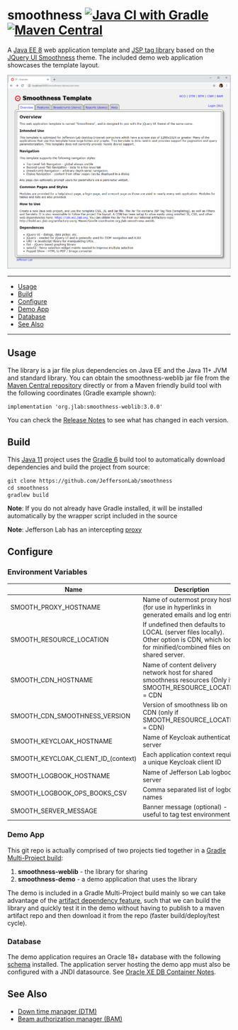 # smoothness [![Java CI with Gradle](https://github.com/JeffersonLab/smoothness/workflows/Java%20CI%20with%20Gradle/badge.svg)](https://github.com/JeffersonLab/smoothness/actions?query=workflow%3A%22Java+CI+with+Gradle%22) [![Maven Central](https://badgen.net/maven/v/maven-central/org.jlab/smoothness-weblib)](https://repo1.maven.org/maven2/org/jlab/smoothness-weblib/)
A [Java EE 8](https://en.wikipedia.org/wiki/Jakarta_EE) web application template and [JSP tag library](https://docs.oracle.com/javaee/5/tutorial/doc/bnama.html) based on the [JQuery UI Smoothness](https://jqueryui.com/themeroller/) theme.  The included demo web application showcases the template layout.

![Screenshot](https://github.com/JeffersonLab/smoothness/raw/main/smoothness-demo/Screenshot.png?raw=true "Screenshot")

---
 - [Usage](https://github.com/JeffersonLab/smoothness#usage)
 - [Build](https://github.com/JeffersonLab/smoothness#build)
 - [Configure](https://github.com/JeffersonLab/smoothness#configure)
 - [Demo App](https://github.com/JeffersonLab/smoothness#demo-app)
 - [Database](https://github.com/JeffersonLab/smoothness#database)
 - [See Also](https://github.com/JeffersonLab/smoothness#see-also)
---

## Usage
The library is a jar file plus dependencies on Java EE and the Java 11+ JVM and standard library.  You can obtain the smoothness-weblib jar file from the [Maven Central repository](https://repo1.maven.org/maven2/org/jlab/) directly or from a Maven friendly build tool with the following coordinates (Gradle example shown):
```
implementation 'org.jlab:smoothness-weblib:3.0.0'
```
You can check the [Release Notes](https://github.com/JeffersonLab/smoothness/releases) to see what has changed in each version. 

## Build
This [Java 11](https://adoptopenjdk.net/) project uses the [Gradle 6](https://gradle.org/) build tool to automatically download dependencies and build the project from source:

```
git clone https://github.com/JeffersonLab/smoothness
cd smoothness
gradlew build
```
**Note**: If you do not already have Gradle installed, it will be installed automatically by the wrapper script included in the source

**Note**: Jefferson Lab has an intercepting [proxy](https://gist.github.com/slominskir/92c25a033db93a90184a5994e71d0b78)

## Configure

### Environment Variables
| Name | Description |
|---|---|
| SMOOTH_PROXY_HOSTNAME | Name of outermost proxy host (for use in hyperlinks in generated emails and log entries) |
| SMOOTH_RESOURCE_LOCATION | If undefined then defaults to LOCAL (server files locally).  Other option is CDN, which looks for minified/combined files on shared server. |
| SMOOTH_CDN_HOSTNAME | Name of content delivery network host for shared smoothness resources (Only if SMOOTH_RESOURCE_LOCATION = CDN |
| SMOOTH_CDN_SMOOTHNESS_VERSION | Version of smoothness lib on CDN (only if SMOOTH_RESOURCE_LOCATION = CDN) |
| SMOOTH_KEYCLOAK_HOSTNAME | Name of Keycloak authentication server |
| SMOOTH_KEYCLOAK_CLIENT_ID_(context) | Each application context requires a unique Keycloak client ID |
| SMOOTH_LOGBOOK_HOSTNAME | Name of Jefferson Lab logbook server |
| SMOOTH_LOGBOOK_OPS_BOOKS_CSV | Comma separated list of logbook names |
| SMOOTH_SERVER_MESSAGE | Banner message (optional) - useful to tag test environment |


### Demo App
This git repo is actually comprised of two projects tied together in a [Gradle Multi-Project build](https://docs.gradle.org/current/userguide/intro_multi_project_builds.html): 

  1. **smoothness-weblib** - the library for sharing
  1. **smoothness-demo** - a demo application that uses the library

The demo is included in a Gradle Multi-Project build mainly so we can take advantage of the [artifact dependency feature](https://docs.gradle.org/current/userguide/declaring_dependencies_between_subprojects.html), such that we can build the library and quickly test it in the demo without having to publish to a maven artifact repo and then download it from the repo (faster build/deploy/test cycle).

### Database
The demo application requires an Oracle 18+ database with the following [schema](https://github.com/JeffersonLab/smoothness/tree/main/smoothness-demo/schema) installed.   The application server hosting the demo app must also be configured with a JNDI datasource.   See [Oracle XE DB Container Notes](https://github.com/JeffersonLab/smoothness/wiki/Developer-Notes#oracle-container).

## See Also
- [Down time manager (DTM)](https://github.com/JeffersonLab/dtm)
- [Beam authorization manager (BAM)](https://github.com/JeffersonLab/bam)
